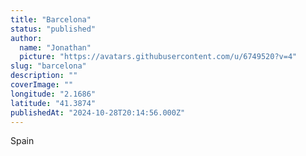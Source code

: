 ```yaml
---
title: "Barcelona"
status: "published"
author:
  name: "Jonathan"
  picture: "https://avatars.githubusercontent.com/u/6749520?v=4"
slug: "barcelona"
description: ""
coverImage: ""
longitude: "2.1686"
latitude: "41.3874"
publishedAt: "2024-10-28T20:14:56.000Z"
---
```


Spain
